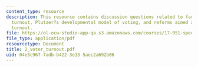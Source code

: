 ```yaml
---
content_type: resource
description: This resource contains discussion questions related to factors in voter
  turnout, Plutzer?s developmental model of voting, and reforms aimed at increasing
  turnout.
file: https://ol-ocw-studio-app-qa.s3.amazonaws.com/courses/17-951-special-graduate-topic-in-political-science-political-behavior-fall-2005/04e3c9677adbb4223e135aec2a692b06_2_voter_turnout.pdf
file_type: application/pdf
resourcetype: Document
title: 2_voter_turnout.pdf
uid: 04e3c967-7adb-b422-3e13-5aec2a692b06
---
```


